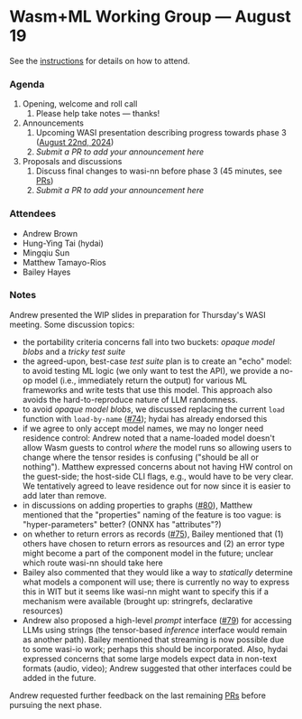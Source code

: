 # Wasm+ML Working Group &mdash; August 19

See the [instructions](../README.md) for details on how to attend.

### Agenda

1. Opening, welcome and roll call
    1. Please help take notes &mdash; thanks!
1. Announcements
    1. Upcoming WASI presentation describing progress towards phase 3 ([August 22nd, 2024])
    1. _Submit a PR to add your announcement here_
1. Proposals and discussions
    1. Discuss final changes to wasi-nn before phase 3 (45 minutes, see [PRs])
    1. _Submit a PR to add your announcement here_

[August 22nd, 2024]: https://github.com/WebAssembly/meetings/blob/main/wasi/2024/WASI-08-22.md
[PRs]: https://github.com/WebAssembly/wasi-nn/pulls

### Attendees

- Andrew Brown
- Hung-Ying Tai (hydai)
- Mingqiu Sun
- Matthew Tamayo-Rios
- Bailey Hayes

### Notes

Andrew presented the WIP slides in preparation for Thursday's WASI meeting. Some discussion topics:

- the portability criteria concerns fall into two buckets: _opaque model blobs_ and a _tricky test
  suite_
- the agreed-upon, best-case _test suite_ plan is to create an "echo" model: to avoid testing ML
  logic (we only want to test the API), we provide a no-op model (i.e., immediately return the
  output) for various ML frameworks and write tests that use this model. This approach also avoids
  the hard-to-reproduce nature of LLM randomness.
- to avoid _opaque model blobs_, we discussed replacing the current `load` function with
  `load-by-name` ([#74](https://github.com/WebAssembly/wasi-nn/pull/74)); hydai has already endorsed
  this
- if we agree to only accept model names, we may no longer need residence control: Andrew noted that
  a name-loaded model doesn't allow Wasm guests to control _where_ the model runs so allowing users
  to change where the tensor resides is confusing ("should be all or nothing"). Matthew expressed
  concerns about not having HW control on the guest-side; the host-side CLI flags, e.g., would have
  to be very clear. We tentatively agreed to leave residence out for now since it is easier to add
  later than remove.
- in discussions on adding properties to graphs
  ([#80](https://github.com/WebAssembly/wasi-nn/pull/80)), Matthew mentioned that the "properties"
  naming of the feature is too vague: is "hyper-parameters" better? (ONNX has "attributes"?)
- on whether to return errors as records ([#75](https://github.com/WebAssembly/wasi-nn/pull/75)),
  Bailey mentioned that (1) others have chosen to return errors as resources and (2) an error type
  might become a part of the component model in the future; unclear which route wasi-nn should take
  here
- Bailey also commented that they would like a way to _statically_ determine what models a component
  will use; there is currently no way to express this in WIT but it seems like wasi-nn might want to
  specify this if a mechanism were available (brought up: stringrefs, declarative resources)
- Andrew also proposed a high-level _prompt_ interface
  ([#79](https://github.com/WebAssembly/wasi-nn/pull/79)) for accessing LLMs using strings (the
  tensor-based _inference_ interface would remain as another path). Bailey mentioned that streaming
  is now possible due to some wasi-io work; perhaps this should be incorporated. Also, hydai
  expressed concerns that some large models expect data in non-text formats (audio, video); Andrew
  suggested that other interfaces could be added in the future.

Andrew requested further feedback on the last remaining [PRs] before pursuing the next phase.
